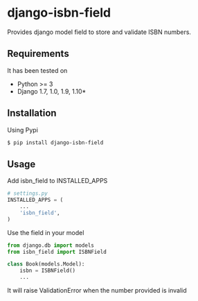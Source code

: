 # django-isbn-field

Provides django model field to store and validate ISBN numbers.

## Requirements

It has been tested on

* Python >= 3
* Django 1.7, 1.0, 1.9, 1.10*

## Installation

Using Pypi

```bash
$ pip install django-isbn-field
```

## Usage 

Add isbn_field to INSTALLED_APPS

```python
# settings.py
INSTALLED_APPS = (
	...
	'isbn_field',
)
```

Use the field in your model

```python
from django.db import models
from isbn_field import ISBNField

class Book(models.Model):
	isbn = ISBNField()
	...
```

It will raise ValidationError when the number provided is invalid
